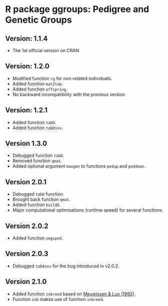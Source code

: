 # R package ggroups: Pedigree and Genetic Groups

## Version: 1.1.4

* The 1st official version on CRAN

## Version: 1.2.0

* Modified function `rg` for non-related individuals.
* Added function `mat2tab`.
* Added function `offspring`.
* No backward incompatibility with the previous version

## Version: 1.2.1

* Added function `tabD`.
* Added function `tabDinv`.

## Version 1.3.0

* Debugged function `tabD`.
* Removed function `qmat`.
* Added optional argument `maxgen` to functions `pedup` and `peddown`.

## Version 2.0.1

* Debugged `tabD` function.
* Brought back function `qmat`.
* Added function `buildD`.
* Major computational optimisations (runtime speed) for several functions.

## Version 2.0.2

* Added function `smgsped`.

## Version 2.0.3

* Debugged `tabAinv` for the bug introduced in v2.0.2.

## Version 2.1.0

* Added function `inbreed` based on [Meuwissen & Luo (1992)](https://doi.org/10.1186/1297-9686-24-4-305).
* Function `inb` makes use of function `inbreed`.
